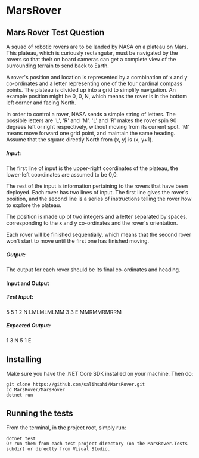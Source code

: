 # MarsRover

## Mars Rover Test Question
A squad of robotic rovers are to be landed by NASA on a plateau on Mars. This plateau, which is curiously rectangular, must be navigated by the rovers so that their on board cameras can get a complete view of the surrounding terrain to send back to Earth.

A rover's position and location is represented by a combination of x and y co-ordinates and a letter representing one of the four cardinal compass points. The plateau is divided up into a grid to simplify navigation. An example position might be 0, 0, N, which means the rover is in the bottom left corner and facing North.

In order to control a rover, NASA sends a simple string of letters. The possible letters are 'L', 'R' and 'M'. 'L' and 'R' makes the rover spin 90 degrees left or right respectively, without moving from its current spot. 'M' means move forward one grid point, and maintain the same heading.
Assume that the square directly North from (x, y) is (x, y+1).
##### Input: 
The first line of input is the upper-right coordinates of the plateau, the lower-left coordinates are assumed to be 0,0.

The rest of the input is information pertaining to the rovers that have been deployed. Each rover has two lines of input. The first line gives the rover's position, and the second line is a series of instructions telling the rover how to explore the plateau.

The position is made up of two integers and a letter separated by spaces, corresponding to the x and y co-ordinates and the rover's orientation.

Each rover will be finished sequentially, which means that the second rover won't start to move until the first one has finished moving.

##### Output: 
The output for each rover should be its final co-ordinates and heading.

#### Input and Output
##### Test Input: 
5 5 
1 2 N 
LMLMLMLMM 
3 3 E 
MMRMMRMRRM

##### Expected Output: 
1 3 N 
5 1 E




## Installing

Make sure you have the .NET Core SDK installed on your machine. Then do:
```
git clone https://github.com/salihsahi/MarsRover.git
cd MarsRover/MarsRover
dotnet run
```



## Running the tests
From the terminal, in the project root, simply run:
```
dotnet test
Or run them from each test project directory (on the MarsRover.Tests subdir) or directly from Visual Studio.
```
